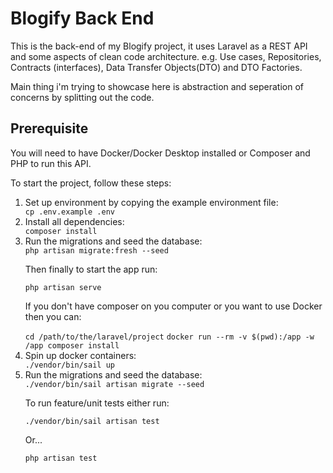 <h1>Blogify Back End</h1>
<p>This is the back-end of my Blogify project, it uses Laravel as a REST API and some aspects of clean code architecture. e.g. Use cases, Repositories, Contracts (interfaces), Data Transfer Objects(DTO) and DTO Factories.</p>
<p>Main thing i'm trying to showcase here is abstraction and seperation of concerns by splitting out the code.</p>
<h2>Prerequisite</h2>
<p>You will need to have Docker/Docker Desktop installed or Composer and PHP to run this API.</p>
<p>To start the project, follow these steps:</p>
<ol>
  <li>Set up environment by copying the example environment file:</li>
  <code>cp .env.example .env</code>
    <li>Install all dependencies:</li>
    <code>composer install</code>
    <li>Run the migrations and seed the database:</li>
    <code>php artisan migrate:fresh --seed</code>
    <p>Then finally to start the app run:</p>
    <code>php artisan serve</code>
    <p>If you don't have composer on you computer or you want to use Docker then you can:</p>
    <code>cd /path/to/the/laravel/project</code>
    <code>docker run --rm -v $(pwd):/app -w /app composer install</code>
    <li>Spin up docker containers:</li>
    <code>./vendor/bin/sail up</code>
    <li>Run the migrations and seed the database:</li>
    <code>./vendor/bin/sail artisan migrate --seed</code>
    <p>To run feature/unit tests either run:</p>
    <code>./vendor/bin/sail artisan test</code>
    <p>Or...</p>
    <code>php artisan test</code>
</ol>
